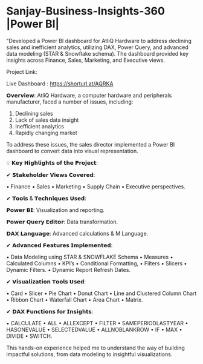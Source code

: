 # Sanjay-Business-Insights-360 |Power BI|
"Developed a Power BI dashboard for AtliQ Hardware to address declining sales and inefficient analytics, utilizing DAX, Power Query, and advanced data modeling (STAR &amp; Snowflake schema). The dashboard provided key insights across Finance, Sales, Marketing, and Executive views.

Project Link:

Live Dashboard :  https://shorturl.at/AQRKA

𝗢𝘃𝗲𝗿𝘃𝗶𝗲𝘄:
AtliQ Hardware, a computer hardware and peripherals manufacturer, faced a number of issues, including:
1. Declining sales
2. Lack of sales data insight
3. Inefficient analytics
4. Rapidly changing market

To address these issues, the sales director implemented a Power BI dashboard to convert data into visual representation.

💡 𝗞𝗲𝘆 𝗛𝗶𝗴𝗵𝗹𝗶𝗴𝗵𝘁𝘀 𝗼𝗳 𝘁𝗵𝗲 𝗣𝗿𝗼𝗷𝗲𝗰𝘁:

✔ 𝗦𝘁𝗮𝗸𝗲𝗵𝗼𝗹𝗱𝗲𝗿 𝗩𝗶𝗲𝘄𝘀 𝗖𝗼𝘃𝗲𝗿𝗲𝗱: 

• Finance
• Sales
• Marketing
• Supply Chain
• Executive perspectives.

✔ 𝗧𝗼𝗼𝗹𝘀 & 𝗧𝗲𝗰𝗵𝗻𝗶𝗾𝘂𝗲𝘀 𝗨𝘀𝗲𝗱:

𝗣𝗼𝘄𝗲𝗿 𝗕𝗜: Visualization and reporting.

𝗣𝗼𝘄𝗲𝗿 𝗤𝘂𝗲𝗿𝘆 𝗘𝗱𝗶𝘁𝗼𝗿: Data transformation.

𝗗𝗔𝗫 𝗟𝗮𝗻𝗴𝘂𝗮𝗴𝗲: Advanced calculations & M Language.

✔ 𝗔𝗱𝘃𝗮𝗻𝗰𝗲𝗱 𝗙𝗲𝗮𝘁𝘂𝗿𝗲𝘀 𝗜𝗺𝗽𝗹𝗲𝗺𝗲𝗻𝘁𝗲𝗱:

• Data Modeling using STAR & SNOWFLAKE Schema
• Measures
• Calculated Columns
• KPI’s
• Conditional Formatting, 
• Filters
• Slicers
• Dynamic Filters.
• Dynamic Report Refresh Dates.

✔ 𝗩𝗶𝘀𝘂𝗮𝗹𝗶𝘇𝗮𝘁𝗶𝗼𝗻 𝗧𝗼𝗼𝗹𝘀 𝗨𝘀𝗲𝗱:

• Card
• Slicer
• Pie Chart
• Donut Chart
• Line and Clustered Column Chart
• Ribbon Chart
• Waterfall Chart
• Area Chart
• Matrix.

✔ 𝗗𝗔𝗫 𝗙𝘂𝗻𝗰𝘁𝗶𝗼𝗻𝘀 𝗳𝗼𝗿 𝗜𝗻𝘀𝗶𝗴𝗵𝘁𝘀:

• CALCULATE
• ALL
• ALLEXCEPT
• FILTER
• SAMEPERIODLASTYEAR
• HASONEVALUE
• SELECTEDVALUE
• ALLNOBLANKROW
• IF
• MAX
• DIVIDE
• SWITCH.

This hands-on experience helped me to understand the way of building impactful solutions, from data modeling to insightful visualizations.

